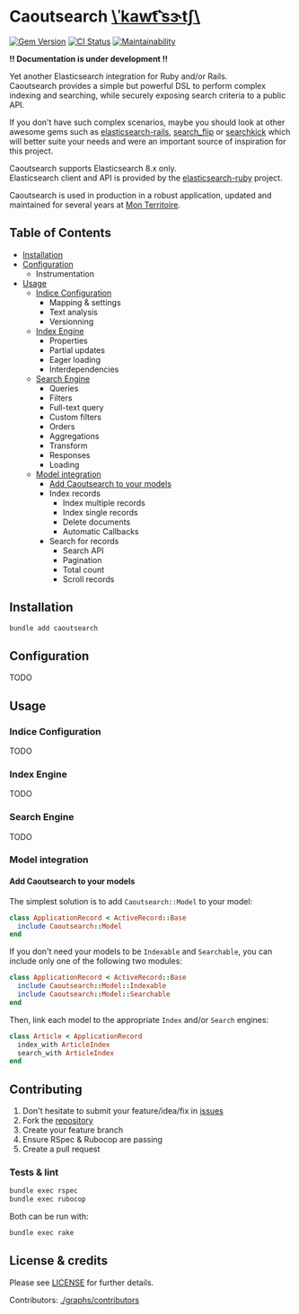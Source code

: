 # Caoutsearch [\ˈkawt͡ˈsɝtʃ\\](http://ipa-reader.xyz/?text=ˈkawt͡ˈsɝtʃ)

[![Gem Version](https://badge.fury.io/rb/caoutsearch.svg)](https://rubygems.org/gems/caoutsearch)
[![CI Status](https://github.com/mon-territoire/caoutsearch/actions/workflows/ci.yml/badge.svg)](https://github.com/mon-territoire/caoutsearch/actions/workflows/ci.yml)
[![Maintainability](https://api.codeclimate.com/v1/badges/9bb8b75ea8c66b1a9c94/maintainability)](https://codeclimate.com/github/mon-territoire/caoutsearch/maintainability)

**!! Documentation is under development !!**

Yet another Elasticsearch integration for Ruby and/or Rails.  
Caoutsearch provides a simple but powerful DSL to perform complex indexing and searching,
while securely exposing search criteria to a public API.

If you don't have such complex scenarios, maybe you should look at other awesome gems such as [elasticsearch-rails](https://github.com/elastic/elasticsearch-rails), [search_flip](https://github.com/mrkamel/search_flip) or [searchkick](https://github.com/ankane/searchkick) which will better suite your needs and were an important source of inspiration for this project.

Caoutsearch supports Elasticsearch 8.x only.  
Elasticsearch client and API is provided by the [elasticsearch-ruby](https://github.com/elastic/elasticsearch-ruby) project.

Caoutsearch is used in production in a robust application, updated and maintained for several years at [Mon Territoire](https://mon-territoire.fr).

## Table of Contents

- [Installation](#installation)
- [Configuration](#configuration)
  - Instrumentation
- [Usage](#usage)
  - [Indice Configuration](#indice-configuration)
    - Mapping & settings
    - Text analysis
    - Versionning
  - [Index Engine](#index-engine)
    - Properties
    - Partial updates
    - Eager loading
    - Interdependencies
  - [Search Engine](#search-engine)
    - Queries
    - Filters
    - Full-text query
    - Custom filters
    - Orders
    - Aggregations
    - Transform
    - Responses
    - Loading
  - [Model integration](#model-integration)
    - [Add Caoutsearch to your models](#add-caoutsearch-to-your-models)
    - Index records
      - Index multiple records
      - Index single records
      - Delete documents
      - Automatic Callbacks
    - Search for records
      - Search API
      - Pagination
      - Total count
      - Scroll records

## Installation

```bash
bundle add caoutsearch
```

## Configuration

TODO

## Usage

### Indice Configuration

TODO

### Index Engine

TODO

### Search Engine

TODO

### Model integration

#### Add Caoutsearch to your models

The simplest solution is to add `Caoutsearch::Model` to your model:
````ruby
class ApplicationRecord < ActiveRecord::Base
  include Caoutsearch::Model
end
````

If you don't need your models to be `Indexable` and `Searchable`, you can include only one of the following two modules:
````ruby
class ApplicationRecord < ActiveRecord::Base
  include Caoutsearch::Model::Indexable
  include Caoutsearch::Model::Searchable
end
````

Then, link each model to the appropriate `Index` and/or `Search` engines:
````ruby
class Article < ApplicationRecord
  index_with ArticleIndex
  search_with ArticleIndex
end
````

## Contributing

1. Don't hesitate to submit your feature/idea/fix in [issues](https://github.com/mon-territoire/caoutsearch)
2. Fork the [repository](https://github.com/mon-territoire/caoutsearch)
3. Create your feature branch
4. Ensure RSpec & Rubocop are passing
4. Create a pull request

### Tests & lint

```bash
bundle exec rspec
bundle exec rubocop
```

Both can be run with:

```bash
bundle exec rake
```

## License & credits

Please see [LICENSE](https://github.com/mon-territoire/caoutsearch/blob/main/LICENSE) for further details.

Contributors: [./graphs/contributors](https://github.com/mon-territoire/caoutsearch/graphs/contributors)

